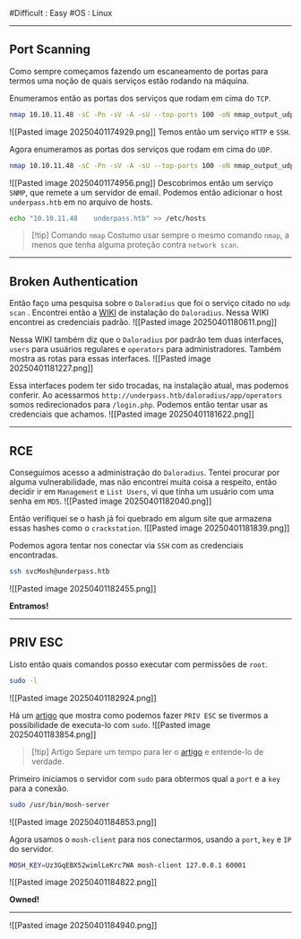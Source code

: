 #Difficult : Easy
#OS : Linux
***
## Port Scanning
Como sempre começamos fazendo um escaneamento de portas para termos uma noção de quais serviços estão rodando na máquina.

Enumeramos então as portas dos serviços que rodam em cima do `TCP`.
```bash
nmap 10.10.11.48 -sC -Pn -sV -A -sU --top-ports 100 -oN nmap_output_udp
```
![[Pasted image 20250401174929.png]]
Temos então um serviço `HTTP` e `SSH`.

Agora enumeramos as portas dos serviços que rodam em cima do `UDP`.
```bash
nmap 10.10.11.48 -sC -Pn -sV -A -sU --top-ports 100 -oN nmap_output_udp
```
![[Pasted image 20250401174956.png]]
Descobrimos então um serviço `SNMP`, que remete a um servidor de email. Podemos então adicionar o host `underpass.htb` em no arquivo de hosts.

```bash
echo "10.10.11.48    underpass.htb" >> /etc/hosts
```

>[!tip] Comando `nmap`
>Costumo usar sempre o mesmo comando `nmap`, a menos que tenha alguma proteção contra `network scan`.

***
## Broken Authentication
Então faço uma pesquisa sobre o `Daloradius` que foi o serviço citado no `udp scan` . Encontrei então a [WIKI](https://github.com/lirantal/daloradius/wiki/Installing-daloRADIUS) de instalação do `Daloradius`.
Nessa WIKI encontrei as credenciais padrão.
![[Pasted image 20250401180611.png]]

Nessa WIKI também diz que o `Daloradius` por padrão tem duas interfaces, `users` para usuários regulares e `operators` para administradores. Também mostra as rotas para essas interfaces.
![[Pasted image 20250401181227.png]]

Essa interfaces podem ter sido trocadas, na instalação atual, mas podemos conferir. Ao acessarmos `http://underpass.htb/daloradius/app/operators` somos redirecionados para `/login.php`. Podemos então tentar usar as credenciais que achamos.
![[Pasted image 20250401181622.png]]
***
## RCE
Conseguimos acesso a administração do `Daloradius`. Tentei procurar por alguma vulnerabilidade, mas não encontrei muita coisa a respeito, então decidir ir em `Management` e `List Users`, vi que tinha um usuário com uma senha em `MD5`.
![[Pasted image 20250401182040.png]]

Então verifiquei se o hash já foi quebrado em algum site que armazena essas hashes como o `crackstation`.
![[Pasted image 20250401181839.png]]

Podemos agora tentar nos conectar via `SSH` com as credenciais encontradas.
```bash
ssh svcMosh@underpass.htb
```
![[Pasted image 20250401182455.png]]

**Entramos!**
***
## PRIV ESC
Listo então quais comandos posso executar com permissões de `root`.
```bash
sudo -l
```
![[Pasted image 20250401182924.png]]

Há um [artigo](https://medium.com/@momo334678/mosh-server-sudo-privilege-escalation-82ef833bb246) que mostra como podemos fazer `PRIV ESC` se tivermos a possibilidade de executa-lo com `sudo`.
![[Pasted image 20250401183854.png]]

>[!tip] Artigo
>Separe um tempo para ler o [artigo](https://medium.com/@momo334678/mosh-server-sudo-privilege-escalation-82ef833bb246) e entende-lo de verdade.

Primeiro iniciamos o servidor com `sudo` para obtermos qual a `port` e a `key` para a conexão.
```bash
sudo /usr/bin/mosh-server
```
![[Pasted image 20250401184853.png]]

Agora usamos o `mosh-client` para nos conectarmos, usando a `port`, `key` e `IP` do servidor.
```bash
MOSH_KEY=Uz3GqEBX52wimlLeKrc7WA mosh-client 127.0.0.1 60001
```
![[Pasted image 20250401184822.png]]

**Owned!**
***
![[Pasted image 20250401184940.png]]